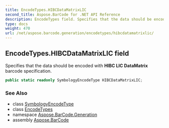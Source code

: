 ```yaml
---
title: EncodeTypes.HIBCDataMatrixLIC
second_title: Aspose.BarCode for .NET API Reference
description: EncodeTypes field. Specifies that the data should be encoded with HIBC LIC DataMatrix barcode specification
type: docs
weight: 470
url: /net/aspose.barcode.generation/encodetypes/hibcdatamatrixlic/
---
```

## EncodeTypes.HIBCDataMatrixLIC field

Specifies that the data should be encoded with **HIBC LIC DataMatrix** barcode specification.

```csharp
public static readonly SymbologyEncodeType HIBCDataMatrixLIC;
```

### See Also

* class [SymbologyEncodeType](../../symbologyencodetype/)
* class [EncodeTypes](../)
* namespace [Aspose.BarCode.Generation](../../../aspose.barcode.generation/)
* assembly [Aspose.BarCode](../../../)



